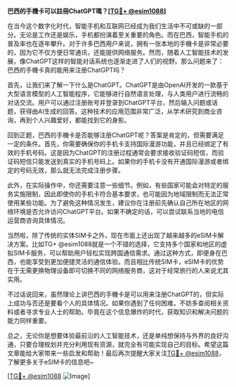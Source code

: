 **巴西的手機卡可以註冊ChatGPT嗎？[[TG💪+ @esim1088](https://t.me/s/esim1088)]**

在当今这个数字化时代，智能手机和互联网已经成为我们生活中不可或缺的一部分。无论是工作还是娱乐，手机都扮演着至关重要的角色。而在巴西，智能手机的普及率也在逐年攀升。对于许多巴西用户来说，拥有一张本地的手機卡是非常必要的，因为它不仅方便日常通讯，还能提供网络服务。然而，随着人工智能技术的发展，像ChatGPT这样的智能对话系统也逐渐走进了人们的视野。那么问题来了：巴西的手機卡真的能用来注册ChatGPT吗？

首先，让我们来了解一下什么是ChatGPT。ChatGPT是由OpenAI开发的一款基于大型语言模型的人工智能程序，它能够进行自然语言处理，与人类用户进行流畅的对话交流。用户可以通过注册账号并登录到ChatGPT平台，然后输入问题或话题，获得由AI生成的回答。这种技术的应用范围非常广泛，从学术研究到商业咨询，再到个人兴趣爱好，都能找到它的身影。

回到正题，巴西的手機卡是否能够注册ChatGPT呢？答案是肯定的，但需要满足一定的条件。首先，你需要确保你的手机卡支持国际漫游功能，并且已经绑定了有效的手机号码。这是因为ChatGPT的注册过程通常会要求接收验证码短信，而验证码短信只能发送到真实的手机号码上。如果你的手机卡没有开通国际漫游或者绑定的号码无效，那么就无法完成注册步骤。

此外，在实际操作中，你还需要注意一些细节。例如，有些国家可能会对特定的服务实施限制，因此即使你的手机卡符合基本要求，也可能因为地域限制而无法正常使用某些功能。为了避免这种情况发生，建议你在注册前先确认自己所在地区的网络环境是否允许访问ChatGPT平台。如果不确定的话，可以尝试联系当地的电信运营商咨询具体情况。

当然啦，除了传统的实体SIM卡之外，现在市面上还出现了越来越多的eSIM卡解决方案。比如TG+ @esim1088就是一个不错的选择，它支持多个国家和地区的虚拟SIM卡服务，可以帮助用户轻松实现跨国通信需求。通过这种方式，即便身在巴西，也能享受到更加便捷灵活的通信体验。而且相比传统SIM卡，eSIM卡的优势在于无需更换物理设备即可切换不同的网络服务商，这对于经常旅行的人来说尤其实用。

不过话说回来，虽然理论上讲巴西的手機卡是可以用来注册ChatGPT的，但实际上成功与否还是要看个人的具体情况。如果你遇到了任何困难，不妨多查阅相关资料或者寻求专业人士的帮助。毕竟在这个信息爆炸的时代，获取知识和解决问题的能力同样重要。

总之，无论你是想要体验最前沿的人工智能技术，还是单纯想保持与外界的良好沟通，只要合理规划并充分利用现有资源，就完全有可能实现自己的目标。希望这篇文章能给大家带来一些启发和帮助！最后再次提醒大家关注[TG💪+ @esim1088](https://t.me/s/esim1088)，了解更多关于eSIM卡的信息吧~ 

[[TG💪+ @esim1088](https://t.me/s/esim1088) ![Image](https://i.postimg.cc/4NQfJmqS/Snipaste-2025-05-13-00-14-12.png)]